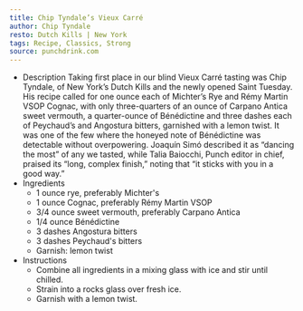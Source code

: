 ```yaml
---
title: Chip Tyndale’s Vieux Carré
author: Chip Tyndale
resto: Dutch Kills | New York
tags: Recipe, Classics, Strong
source: punchdrink.com
---
```


- Description
  Taking first place in our blind Vieux Carré tasting was Chip Tyndale, of New York’s Dutch Kills and the newly opened Saint Tuesday. His recipe called for one ounce each of Michter’s Rye and Rémy Martin VSOP Cognac, with only three-quarters of an ounce of Carpano Antica sweet vermouth, a quarter-ounce of Bénédictine and three dashes each of Peychaud’s and Angostura bitters, garnished with a lemon twist. It was one of the few where the honeyed note of Bénédictine was detectable without overpowering. Joaquín Simó described it as “dancing the most” of any we tasted, while Talia Baiocchi, Punch editor in chief, praised its “long, complex finish,” noting that “it sticks with you in a good way.”
- Ingredients
	- 1 ounce rye, preferably Michter's
	- 1 ounce Cognac, preferably Rémy Martin VSOP
	- 3/4 ounce sweet vermouth, preferably Carpano Antica
	- 1/4 ounce Bénédictine
	- 3 dashes Angostura bitters
	- 3 dashes Peychaud's bitters
	- Garnish: lemon twist
- Instructions
	- Combine all ingredients in a mixing glass with ice and stir until chilled.
	- Strain into a rocks glass over fresh ice.
	- Garnish with a lemon twist.